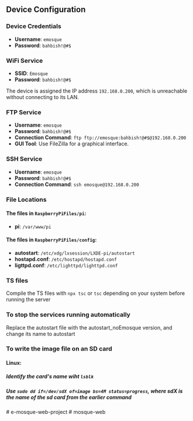 ## Device Configuration

### Device Credentials
- **Username**: `emosque`
- **Password**: `bahbish!@#$`


### WiFi Service
- **SSID**: `Emosque`
- **Password**: `bahbish!@#$`

The device is assigned the IP address `192.168.0.200`, which is unreachable without connecting to its LAN.


### FTP Service
- **Username**: `emosque`
- **Password**: `bahbish!@#$`
- **Connection Command**: `ftp ftp://emosque:bahbish!@#$@192.168.0.200`
- **GUI Tool**: Use FileZilla for a graphical interface.


### SSH Service
- **Username**: `emosque`
- **Password**: `bahbish!@#$`
- **Connection Command**: `ssh emosque@192.168.0.200`


### File Locations
#### The files in `RaspberryPiFiles/pi`:
- **pi**: `/var/www/pi`


#### The files in `RaspberryPiFiles/config`:
- **autostart**: `/etc/xdg/lxsession/LXDE-pi/autostart`
- **hostapd.conf**: `/etc/hostapd/hostapd.conf`
- **ligttpd.conf**: `/etc/lighttpd/lighttpd.conf`


### TS files
Compile the TS files with `npx tsc` or `tsc` depending on your system before running the server 

### To stop the services running automatically
Replace the autostart file with the autostart_noEmosque version, and change its name to autostart

### To write the image file on an SD card
#### Linux:

##### Identify the card's name wiht `lsblk`
##### Use `sudo dd if=/dev/sdX of=image bs=4M status=progress`, where sdX is the name of the sd card from the earlier command

#   e - m o s q u e - w e b - p r o j e c t  
 #   m o s q u e - w e b  
 